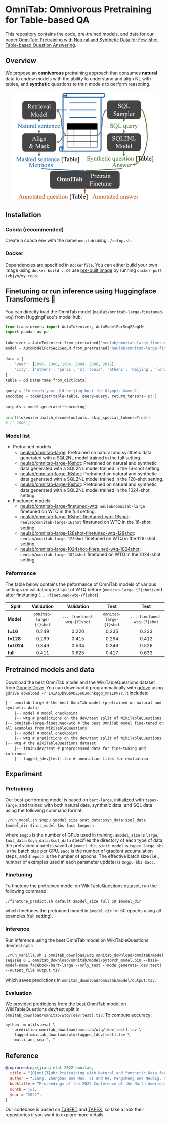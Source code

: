 # OmniTab: Omnivorous Pretraining for Table-based QA

This repository contains the code, pre-trained models, and data for our paper [OmniTab: Pretraining with Natural and Synthetic Data for Few-shot Table-based Question Answering](https://arxiv.org/pdf/2207.03637.pdf).

## Overview

We propose an **omnivorous** pretraining approach that consumes **natural** data to endow models with the ability to understand and align NL with tables, and **synthetic** questions to train models to perform reasoning.

<p align="center">
  <img align="middle" src="res/omnitab.png" height="350" alt="OmniTab"/>
</p>

## Installation

### Conda (recommended)
Create a conda env with the name `omnitab` using `./setup.sh`.

### Docker
Dependencies are specified in `Dockerfile`.
You can either build your own image using `docker build .`, or use [pre-built image](https://hub.docker.com/repository/docker/jzbjyb/my-repo) by running `docker pull jzbjyb/my-repo`.

## Finetuning or run inference using Huggingface Transformers 🤗
You can directly load the OmniTab model (`neulab/omnitab-large-finetuned-wtq`) from HuggingFace's model hub.
```python
from transformers import AutoTokenizer, AutoModelForSeq2SeqLM
import pandas as pd

tokenizer = AutoTokenizer.from_pretrained('neulab/omnitab-large-finetuned-wtq')
model = AutoModelForSeq2SeqLM.from_pretrained('neulab/omnitab-large-finetuned-wtq')

data = {
    'year': [1896, 1900, 1904, 2004, 2008, 2012],
    'city': ['athens', 'paris', 'st. louis', 'athens', 'beijing', 'london']
}
table = pd.DataFrame.from_dict(data)

query = 'In which year did beijing host the Olympic Games?'
encoding = tokenizer(table=table, query=query, return_tensors='pt')

outputs = model.generate(**encoding)

print(tokenizer.batch_decode(outputs, skip_special_tokens=True))
# [' 2008']
```

### Model list

- Pretrained models
  - [neulab/omnitab-large](https://huggingface.co/neulab/omnitab-large): Pretrained on natural and synthetic data generated with a SQL2NL model trained in the full setting.
  - [neulab/omnitab-large-16shot](https://huggingface.co/neulab/omnitab-large-16shot): Pretrained on natural and synthetic data generated with a SQL2NL model trained in the 16-shot setting.
  - [neulab/omnitab-large-16shot](https://huggingface.co/neulab/omnitab-large-128shot): Pretrained on natural and synthetic data generated with a SQL2NL model trained in the 128-shot setting.
  - [neulab/omnitab-large-16shot](https://huggingface.co/neulab/omnitab-large-1024shot): Pretrained on natural and synthetic data generated with a SQL2NL model trained in the 1024-shot setting.
- Finetuned models
  - [neulab/omnitab-large-finetuned-wtq](https://huggingface.co/neulab/omnitab-large-finetuned-wtq): `neulab/omnitab-large` finetuned on WTQ in the full setting.
  - [neulab/omnitab-large-16shot-finetuned-wtq-16shot](https://huggingface.co/neulab/omnitab-large-16shot-finetuned-wtq-16shot): `neulab/omnitab-large-16shot` finetuned on WTQ in the 16-shot setting.
  - [neulab/omnitab-large-128shot-finetuned-wtq-128shot](https://huggingface.co/neulab/omnitab-large-128shot-finetuned-wtq-128shot): `neulab/omnitab-large-128shot` finetuned on WTQ in the 128-shot setting.
  - [neulab/omnitab-large-1024shot-finetuned-wtq-1024shot](https://huggingface.co/neulab/omnitab-large-1024shot-finetuned-wtq-1024shot): `neulab/omnitab-large-1024shot` finetuned on WTQ in the 1024-shot setting.

### Peformance
The table below contains the peformance of OmniTab models of various settings on validation/test split of WTQ before (`omnitab-large-{f}shot`) and after finetuning (`...-finetuned-wtq-{f}shot`).

| **Split**  |      **Validation**     |        **Validation**       |         **Test**        |           **Test**          |
|------------|:-----------------------:|:---------------------------:|:-----------------------:|:---------------------------:|
| **Model**  | `omnitab-large-{f}shot` | `...-finetuned-wtq-{f}shot` | `omnitab-large-{f}shot` | `...-finetuned-wtq-{f}shot` |
| **f=16**   |                   0.249 |                       0.220 |                   0.235 |                       0.233 |
| **f=128**  |                   0.299 |                       0.415 |                   0.294 |                       0.412 |
| **f=1024** |                   0.349 |                       0.534 |                   0.346 |                       0.526 |
| **full**   |                   0.411 |                       0.625 |                   0.417 |                       0.633 |

## Pretrained models and data
Download the best OmniTab model and the WikiTableQuestions dataset from [Google Drive](https://drive.google.com/drive/u/1/folders/14IAqJb9ObVDE5oOJouhkqgd_mn11PkYY). You can download it programmatically with [gdrive](https://anaconda.org/conda-forge/gdrive) using `gdrive download -r 14IAqJb9ObVDE5oOJouhkqgd_mn11PkYY`.
It includes:
```shell
|-- omnitab-large # the best OmniTab model (pretrained on natural and synthetic data)
    |-- model # model checkpoint
    |-- wtq # predictions on the dev/test split of WikiTableQuestions
|-- omnitab-large-finetuned-wtq # the best OmniTab model fine-tuned on all examples from WikiTableQuestions
    |-- model # model checkpoint
    |-- wtq # predictions on the dev/test split of WikiTableQuestions
|-- wtq # the WikiTableQuestions dataset
    |-- train/dev/test # preprocessed data for fine-tuning and inference
    |-- tagged_[dev|test].tsv # annotation files for evaluation
```

## Experiment

### Pretraining
Our best-performing model is based on `bart-large`, initialized with `tapex-large`, and trained with both natural data, synthetic data, and SQL data using the following command format:
```shell
./run_model.sh $ngpu $model_size $nat_data:$syn_data:$sql_data $model_dir $init_model $bs $acc $nepoch
```
where `$ngpu` is the number of GPUs used in training, `$model_size` is `large`, `$nat_data:$syn_data:$sql_data` specifies the directory of each type of data, the pretrained model is saved at `$model_dir`, `$init_model` is `tapex-large`, `$bs` is the batch size per GPU, `$acc` is the number of gradient accumulation steps, and `$nepoch` is the number of epochs.
The effective batch size (i.e., number of examples used in each parameter update) is `$ngpu $bs $acc`.

### Finetuning
To finetune the pretrained model on WikiTableQuestions dataset, run the following command:
```shell
./finetune_predict.sh default $model_size full 50 $model_dir
```
which finetunes the pretrained model in `$model_dir` for 50 epochs using all examples (full setting).

### Inference
Run inference using the bset OmniTab model on WikiTableQuestions dev/test split:
```shell
./run_vanilla.sh 1 omnitab_download/wtq omnitab_download/omnitab/model seq2seq 6 1 omnitab_download/omnitab/model/pytorch_model.bin --base-model-name facebook/bart-large --only_test --mode generate-[dev|test] --output_file output.tsv
```
which saves predictions in `omnitab_download/omnitab/model/output.tsv`.

### Evaluation
We provided predictions from the best OmniTab model on WikiTableQuestions dev/test split in `omnitab_download/omnitab/wtq/[dev|test].tsv`.
To compute accuracy:
```shell
python -m utils.eval \
  --prediction omnitab_download/omnitab/wtq/[dev|test].tsv \
  --tagged omnitab_download/wtq/tagged_[dev|test].tsv \
  --multi_ans_sep ", "
```

## Reference

```bibtex
@inproceedings{jiang-etal-2022-omnitab,
  title = "{O}mni{T}ab: Pretraining with Natural and Synthetic Data for Few-shot Table-based Question Answering",
  author = "Jiang, Zhengbao and Mao, Yi and He, Pengcheng and Neubig, Graham and Chen, Weizhu",
  booktitle = "Proceedings of the 2022 Conference of the North American Chapter of the Association for Computational Linguistics: Human Language Technologies",
  month = jul,
  year = "2022",
}
```

Our codebase is based on [TaBERT](https://github.com/facebookresearch/TaBERT) and [TAPEX](https://github.com/microsoft/Table-Pretraining), so take a look their repositories if you want to explore more details.

